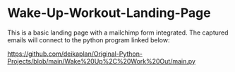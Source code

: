 # Wake-Up-Workout-Landing-Page

This is a basic landing page with a mailchimp form integrated. The captured emails will connect to the python program linked below:

https://github.com/deikaplan/Original-Python-Projects/blob/main/Wake%20Up%2C%20Work%20Out/main.py

